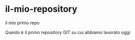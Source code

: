 # il-mio-repository
 il mio primo repo

Questo è il primo repository GIT su cui abbiamo lavorato oggi